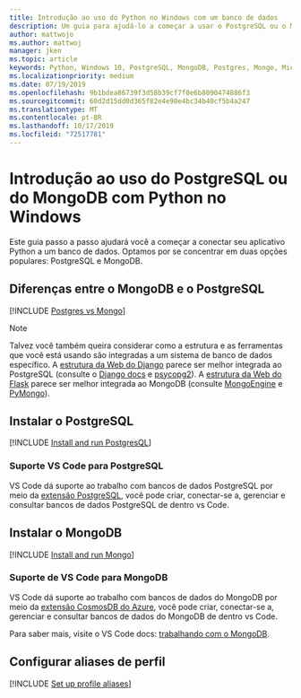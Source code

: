 ```yaml
---
title: Introdução ao uso do Python no Windows com um banco de dados
description: Um guia para ajudá-lo a começar a usar o PostgreSQL ou o MongoDB com Python no Windows.
author: mattwojo
ms.author: mattwoj
manager: jken
ms.topic: article
keywords: Python, Windows 10, PostgreSQL, MongoDB, Postgres, Mongo, Microsoft, Python no Windows, instalar o PostgreSQL no Windows, instalar o MongoDB no Windows, usar PostgreSQL com Python, usar o MongoDB com Python, PostgreSQL no WSL, MongoDB no WSL
ms.localizationpriority: medium
ms.date: 07/19/2019
ms.openlocfilehash: 9b1bdea86739f3d58b39cf7f0e6b8090474886f3
ms.sourcegitcommit: 60d2d15dd0d365f82e4e90e4bc34b40cf5b4a247
ms.translationtype: MT
ms.contentlocale: pt-BR
ms.lasthandoff: 10/17/2019
ms.locfileid: "72517781"
---
```

# <a name="get-started-using-postgresql-or-mongodb-with-python-on-windows"></a>Introdução ao uso do PostgreSQL ou do MongoDB com Python no Windows

Este guia passo a passo ajudará você a começar a conectar seu aplicativo Python a um banco de dados. Optamos por se concentrar em duas opções populares: PostgreSQL e MongoDB.

## <a name="differences-between-mongodb-and-postgresql"></a>Diferenças entre o MongoDB e o PostgreSQL

[!INCLUDE [Postgres vs Mongo](../includes/postgres-v-mongo.md)]

> [!NOTE]
> Talvez você também queira considerar como a estrutura e as ferramentas que você está usando são integradas a um sistema de banco de dados específico. A [estrutura da Web do Django](./web-frameworks.md#hello-world-tutorial-for-django) parece ser melhor integrada ao PostgreSQL (consulte o [Django docs](https://docs.djangoproject.com/en/2.2/ref/contrib/postgres/) e [psycopg2](https://github.com/psycopg/psycopg2)). A [estrutura da Web do Flask](./web-frameworks.md#hello-world-tutorial-for-flask) parece ser melhor integrada ao MongoDB (consulte [MongoEngine](https://github.com/MongoEngine/flask-mongoengine) e [PyMongo](https://github.com/dcrosta/flask-pymongo)).

## <a name="install-postgresql"></a>Instalar o PostgreSQL

[!INCLUDE [Install and run PostgresQL](../includes/install-and-run-postgres.md)]

### <a name="vs-code-support-for-postgresql"></a>Suporte VS Code para PostgreSQL

VS Code dá suporte ao trabalho com bancos de dados PostgreSQL por meio da [extensão PostgreSQL](https://marketplace.visualstudio.com/items?itemName=ms-ossdata.vscode-postgresql), você pode criar, conectar-se a, gerenciar e consultar bancos de dados PostgreSQL de dentro vs Code.

## <a name="install-mongodb"></a>Instalar o MongoDB

[!INCLUDE [Install and run Mongo](../includes/install-and-run-mongo.md)]

### <a name="vs-code-support-for-mongodb"></a>Suporte de VS Code para MongoDB

VS Code dá suporte ao trabalho com bancos de dados do MongoDB por meio da [extensão CosmosDB do Azure](https://marketplace.visualstudio.com/items?itemName=ms-azuretools.vscode-cosmosdb), você pode criar, conectar-se a, gerenciar e consultar bancos de dados do MongoDB de dentro vs Code.

Para saber mais, visite o VS Code docs: [trabalhando com o MongoDB](https://code.visualstudio.com/docs/azure/mongodb).

## <a name="set-up-profile-aliases"></a>Configurar aliases de perfil

[!INCLUDE [Set up profile aliases](../includes/profile-aliases.md)]
